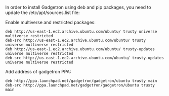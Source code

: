 In order to install Gadgetron using deb and pip packages, you need to update the /etc/apt/sources.list file:

Enable multiverse and restricted packages:

    deb http://us-east-1.ec2.archive.ubuntu.com/ubuntu/ trusty universe multiverse restricted
    deb-src http://us-east-1.ec2.archive.ubuntu.com/ubuntu/ trusty universe multiverse restricted
    deb http://us-east-1.ec2.archive.ubuntu.com/ubuntu/ trusty-updates universe multiverse restricted
    deb-src http://us-east-1.ec2.archive.ubuntu.com/ubuntu/ trusty-updates universe multiverse restricted

Add address of gadgetron PPA:

    deb http://ppa.launchpad.net/gadgetron/gadgetron/ubuntu trusty main
    deb-src http://ppa.launchpad.net/gadgetron/gadgetron/ubuntu trusty main

